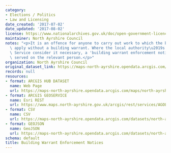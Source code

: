 ```yaml
---
category:
- Elections / Politics
- Law and Licensing
date_created: '2017-07-02'
date_updated: '2017-08-02'
license: https://www.nationalarchives.gov.uk/doc/open-government-licence/version/3/
maintainer: North Ayrshire Council
notes: "<p>It is an offence for anyone to carry out work to which the building regulations\
  \ apply without a building warrant. Where the local authority\u2019s Building Standards\
  \ Service consider it necessary, a 'building warrant enforcement notice' may be\
  \ served on the relevant person.</p>"
organization: North Ayrshire Council
original_dataset_link: https://maps-north-ayrshire.opendata.arcgis.com/maps/north-ayrshire::building-warrant-enforcement-notices
records: null
resources:
- format: ARCGIS HUB DATASET
  name: Web Page
  url: https://maps-north-ayrshire.opendata.arcgis.com/maps/north-ayrshire::building-warrant-enforcement-notices
- format: ARCGIS GEOSERVICE
  name: Esri REST
  url: https://www.maps.north-ayrshire.gov.uk/arcgis/rest/services/AGOL/Open_Data_Portal2/MapServer/24
- format: CSV
  name: CSV
  url: https://maps-north-ayrshire.opendata.arcgis.com/datasets/north-ayrshire::building-warrant-enforcement-notices.csv?outSR=%7B%22latestWkid%22%3A27700%2C%22wkid%22%3A27700%7D
- format: GEOJSON
  name: GeoJSON
  url: https://maps-north-ayrshire.opendata.arcgis.com/datasets/north-ayrshire::building-warrant-enforcement-notices.geojson?outSR=%7B%22latestWkid%22%3A27700%2C%22wkid%22%3A27700%7D
schema: default
title: Building Warrant Enforcement Notices
---
```

